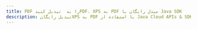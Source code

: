 ---title: PDF را به  تبدیل کنیدPDF، XPS به PDF مبدل رایگان یا Java SDKdescription: تبدیل رایگانXPS به PDF با استفاده از Java Cloud APIs & SDK همچنین اسناد PDF را در Cloud ایجاد، ویرایش و رندر کنید.---